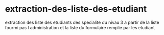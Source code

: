 # extraction-des-liste-des-etudiant
extraction des liste des etudiants des specialite du nivau 3 a partir de la liste fourmi pas l administration et la liste du formulaire remplie par les etudiant
